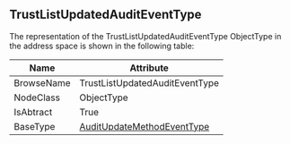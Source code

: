 <!-- objecttype -->
## TrustListUpdatedAuditEventType

The representation of the TrustListUpdatedAuditEventType ObjectType in the address space is shown in the following table:  

|Name|Attribute|
|---|---|
|BrowseName|TrustListUpdatedAuditEventType|
|NodeClass|ObjectType|
|IsAbtract|True|
|BaseType|[AuditUpdateMethodEventType](../../../Part5/ObjectTypes/AuditUpdateMethodEventType/readme.md)|

